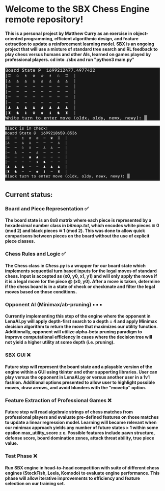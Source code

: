 # Welcome to the SBX Chess Engine remote repository!


#### This is a personal project by Matthew Curry as an exercise in object-oriented programming, efficient algorithmic design, and feature extraction to update a reinforcement learning model. SBX is an ongoing project that will use a mixture of standard tree search and RL feedback to play chess versus humans and other AIs, learned on games played by professional players. cd into **./sbx** and run **"python3 main.py"**


![Chess2](./chess-transparent/chessImage2.png)

![Chess1](./chess-transparent/chessImage1.png)


## Current status:

### Board and Piece Representation :white_check_mark:
#### The board state is an 8x8 matrix where each piece is represented by a hexadecimal number class in *bitmap.txt*, which encodes **white pieces &#8773; 0 (mod 2)** and **black pieces &#8773; 1 (mod 2)**. This was done to allow quick comparisons between pieces on the board without the use of explicit piece classes.

### Chess Rules and Logic :white_check_mark:
#### The Chess class in *Chess.py* is a wrapper for our board state which implements sequential turn based inputs for the legal moves of standard chess. Input is accepted as (x0, y0, x1, y1) and will only apply the move if it is a legal move for the piece @ (x0, y0). After a move is taken, determine if the chess board is in a state of check or checkmate and filter the legal moves based on those conditions.

### Opponent AI (Minimax/ab-pruning) :black_small_square: :black_small_square: :black_small_square:
#### Currently implementing this step of the engine where the opponent in **LenaAI.py** will apply depth-first search to a depth = 4 and apply Minimax decision algorithm to return the move that maximizes our utility function. Additionally, opponent will utilize alpha-beta pruning paradigm to improve computational efficiency in cases where the decision tree will not yield a higher utility at some depth (i.e. pruning).

### SBX GUI :x:
#### Future step will represent the board state and a playable version of the engine within a GUI using tkinter and other supporting libraries. User can play versus the opponent in **LenaAI.py** or versus another user in a 1v1 fashion. Additional options presented to allow user to highlight possible moves, draw arrows, and avoid blunders with the "movetip" option.

### Feature Extraction of Professional Games :x:
#### Future step will read algebraic strings of chess matches from professional players and evaluate pre-defined features on those matches to update a linear regression model. Learning will become relevant when our minimax approach yields any number of future states > 1 within some epsilon max_utility_score &#x00B1; &#x03B5;. Possible features include pawn structure, defense score, board domination zones, attack threat ability, true piece value.

### Test Phase :x:
#### Run SBX engine in head-to-head competition with suite of different chess engines (StockFish, Leela, Komodo) to evaluate engine performance. This phase will allow iterative improvements to efficiency and feature selection on our training set.

